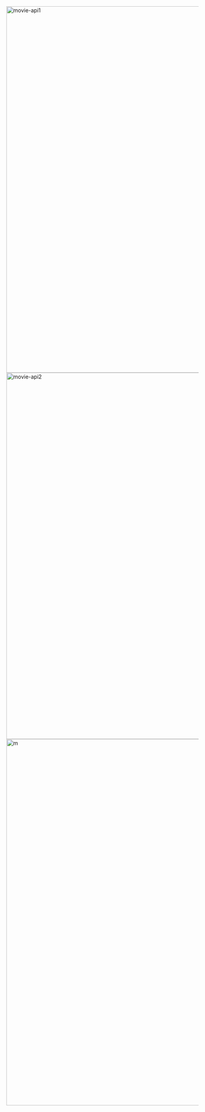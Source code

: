 
<img width="960" alt="movie-api1" src="https://github.com/mayank12gt/movie-web-app/assets/96809211/1b373898-b026-489c-9aa8-e2c56a12e4dc">
<img width="960" alt="movie-api2" src="https://github.com/mayank12gt/movie-web-app/assets/96809211/c29fdd8d-148e-478b-92fb-715f99d58f1a">
<img width="960" alt="m" src="https://github.com/mayank12gt/movie-web-app/assets/96809211/f78e9010-48b5-4575-ac72-62e1887a9f11">
